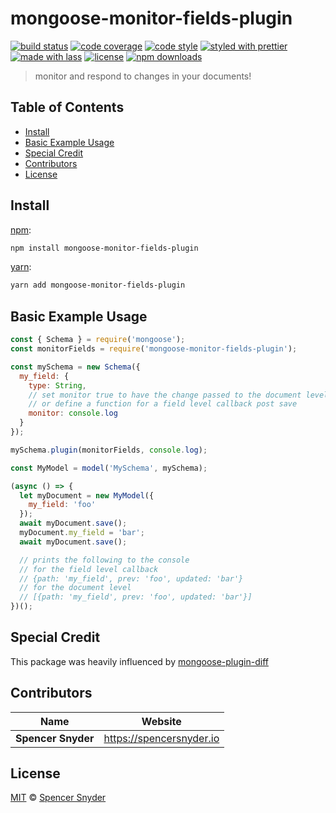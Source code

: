 # mongoose-monitor-fields-plugin

[![build status](https://img.shields.io/travis/com/Spence-s/mongoose-monitor-fields-plugin.svg)](https://travis-ci.com/Spence-s/mongoose-monitor-fields-plugin)
[![code coverage](https://img.shields.io/codecov/c/github/Spence-s/mongoose-monitor-fields-plugin.svg)](https://codecov.io/gh/Spence-s/mongoose-monitor-fields-plugin)
[![code style](https://img.shields.io/badge/code_style-XO-5ed9c7.svg)](https://github.com/sindresorhus/xo)
[![styled with prettier](https://img.shields.io/badge/styled_with-prettier-ff69b4.svg)](https://github.com/prettier/prettier)
[![made with lass](https://img.shields.io/badge/made_with-lass-95CC28.svg)](https://lass.js.org)
[![license](https://img.shields.io/github/license/Spence-s/mongoose-monitor-fields-plugin.svg)](LICENSE)
[![npm downloads](https://img.shields.io/npm/dt/mongoose-monitor-fields-plugin.svg)](https://npm.im/mongoose-monitor-fields-plugin)

> monitor and respond to changes in your documents!

## Table of Contents

- [Install](#install)
- [Basic Example Usage](#basic-example-usage)
- [Special Credit](#special-credit)
- [Contributors](#contributors)
- [License](#license)

## Install

[npm][]:

```sh
npm install mongoose-monitor-fields-plugin
```

[yarn][]:

```sh
yarn add mongoose-monitor-fields-plugin
```

## Basic Example Usage

```js
const { Schema } = require('mongoose');
const monitorFields = require('mongoose-monitor-fields-plugin');

const mySchema = new Schema({
  my_field: {
    type: String,
    // set monitor true to have the change passed to the document level callback post save
    // or define a function for a field level callback post save
    monitor: console.log
  }
});

mySchema.plugin(monitorFields, console.log);

const MyModel = model('MySchema', mySchema);

(async () => {
  let myDocument = new MyModel({
    my_field: 'foo'
  });
  await myDocument.save();
  myDocument.my_field = 'bar';
  await myDocument.save();

  // prints the following to the console
  // for the field level callback
  // {path: 'my_field', prev: 'foo', updated: 'bar'}
  // for the document level
  // [{path: 'my_field', prev: 'foo', updated: 'bar'}]
})();
```

## Special Credit

This package was heavily influenced by [mongoose-plugin-diff](https://github.com/CentralPing/mongoose-plugin-diff)

## Contributors

| Name               | Website                    |
| ------------------ | -------------------------- |
| **Spencer Snyder** | <https://spencersnyder.io> |

## License

[MIT](LICENSE) © [Spencer Snyder](https://spencersnyder.io)

##

[npm]: https://www.npmjs.com/
[yarn]: https://yarnpkg.com/
